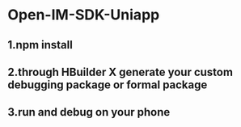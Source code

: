 # Open-IM-SDK-Uniapp

## 1.npm install

## 2.through HBuilder X generate your custom debugging package or formal package

## 3.run and debug on your phone
